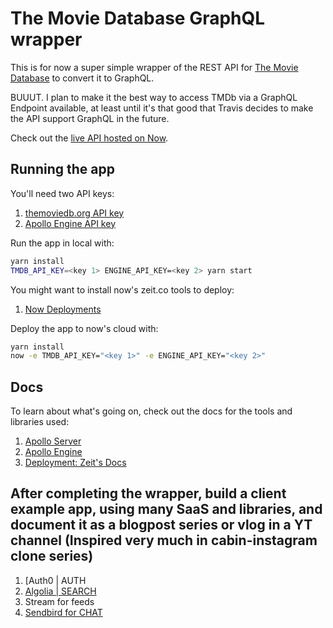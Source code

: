# The Movie Database GraphQL wrapper

This is for now a super simple wrapper of the REST API for [The Movie Database](https://www.themoviedb.org/) to convert it to GraphQL.

BUUUT. I plan to make it the best way to access TMDb via a GraphQL Endpoint available, at least until it's that good that Travis decides to make the API support GraphQL in the future.

Check out the [live API hosted on Now](https://movie-database-graphql-qwqnwstigc.now.sh).

## Running the app

You'll need two API keys:

1. [themoviedb.org API key](https://www.themoviedb.org/documentation/api)
2. [Apollo Engine API key](https://engine.apollographql.com/)

Run the app in local with:

```sh
yarn install
TMDB_API_KEY=<key 1> ENGINE_API_KEY=<key 2> yarn start
```

You might want to install now's zeit.co tools to deploy:
1. [Now Deployments](http://zeit.co/now)

Deploy the app to now's cloud with:
```sh
yarn install
now -e TMDB_API_KEY="<key 1>" -e ENGINE_API_KEY="<key 2>"
```

## Docs

To learn about what's going on, check out the docs for the tools and libraries used:

1. [Apollo Server](https://www.apollographql.com/docs/apollo-server/)
2. [Apollo Engine](https://www.apollographql.com/docs/engine/)
3. [Deployment: Zeit's Docs](https://zeit.co/docs)

## After completing the wrapper, build a client example app, using many SaaS and libraries, and document it as a blogpost series or vlog in a YT channel (Inspired very much in cabin-instagram clone series)

1. [Auth0 | AUTH
2. [Algolia | SEARCH](https://www.algolia.com/)
3. Stream for feeds
4. [Sendbird for CHAT](https://sendbird.com/)

